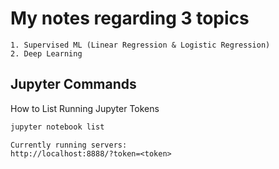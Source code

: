 # My notes regarding 3 topics
    1. Supervised ML (Linear Regression & Logistic Regression)
    2. Deep Learning
## Jupyter Commands
How to List Running Jupyter Tokens
```sh
jupyter notebook list
```
```
Currently running servers:
http://localhost:8888/?token=<token>
```